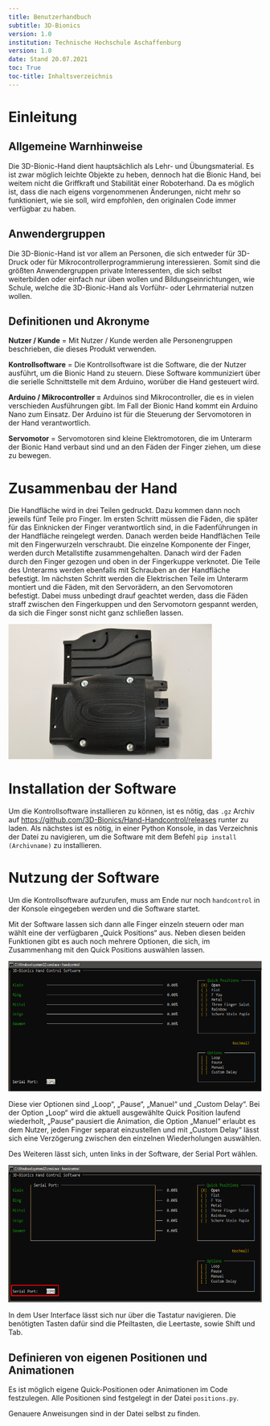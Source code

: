 ```yaml
---
title: Benutzerhandbuch
subtitle: 3D-Bionics
version: 1.0
institution: Technische Hochschule Aschaffenburg
version: 1.0
date: Stand 20.07.2021
toc: True
toc-title: Inhaltsverzeichnis
---
```


#  Einleitung

## Allgemeine Warnhinweise

Die 3D-Bionic-Hand dient hauptsächlich als Lehr- und Übungsmaterial. Es ist zwar möglich leichte Objekte zu heben, dennoch hat die Bionic Hand, bei weitem nicht die Griffkraft und Stabilität einer Roboterhand. Da es möglich ist, dass die nach eigens vorgenommenen Änderungen, nicht mehr so funktioniert, wie sie soll, wird empfohlen, den originalen Code immer verfügbar zu haben.

## Anwendergruppen

Die 3D-Bionic-Hand ist vor allem an Personen, die sich entweder für 3D-Druck oder für Mikrocontrollerprogrammierung interessieren. Somit sind die größten Anwendergruppen private Interessenten, die sich selbst weiterbilden oder einfach nur üben wollen und Bildungseinrichtungen, wie Schule, welche die 3D-Bionic-Hand als Vorführ- oder Lehrmaterial nutzen wollen.

## Definitionen und Akronyme

**Nutzer / Kunde** = Mit Nutzer / Kunde werden alle Personengruppen beschrieben, die dieses Produkt verwenden.

**Kontrollsoftware** = Die Kontrollsoftware ist die Software, die der Nutzer ausführt, um die Bionic Hand zu steuern. Diese Software kommuniziert über die serielle Schnittstelle mit dem Arduino, worüber die Hand gesteuert wird.

**Arduino / Mikrocontroller =** Arduinos sind Mikrocontroller, die es in vielen verschieden Ausführungen gibt. Im Fall der Bionic Hand kommt ein Arduino Nano zum Einsatz. Der Arduino ist für die Steuerung der Servomotoren in der Hand verantwortlich.

**Servomotor** = Servomotoren sind kleine Elektromotoren, die im Unterarm der Bionic Hand verbaut sind und an den Fäden der Finger ziehen, um diese zu bewegen.

#  Zusammenbau der Hand

Die Handfläche wird in drei Teilen gedruckt. Dazu kommen dann noch jeweils fünf Teile pro Finger. Im ersten Schritt müssen die Fäden, die später für das Einknicken der Finger verantwortlich sind, in die Fadenführungen in der Handfläche reingelegt werden. Danach werden beide Handflächen Teile mit den Fingerwurzeln verschraubt. Die einzelne Komponente der Finger, werden durch Metallstifte zusammengehalten. Danach wird der Faden durch den Finger gezogen und oben in der Fingerkuppe verknotet. Die Teile des Unterarms werden ebenfalls mit Schrauben an der Handfläche befestigt. Im nächsten Schritt werden die Elektrischen Teile im Unterarm montiert und die Fäden, mit den Servorädern, an den Servomotoren befestigt. Dabei muss unbedingt drauf geachtet werden, dass die Fäden straff zwischen den Fingerkuppen und den Servomotorn gespannt werden, da sich die Finger sonst nicht ganz schließen lassen.



<img src="images/media/image1.jpeg" style="width: 6.29167in; height: 4.17708in; zoom: 67%;" />

#  Installation der Software

Um die Kontrollsoftware installieren zu können, ist es nötig, das `.gz` Archiv auf <https://github.com/3D-Bionics/Hand-Handcontrol/releases> runter zu laden. Als nächstes ist es nötig, in einer Python Konsole, in das Verzeichnis der Datei zu navigieren, um die Software mit dem Befehl `pip install (Archivname)` zu installieren.

#  Nutzung der Software

Um die Kontrollsoftware aufzurufen, muss am Ende nur noch `handcontrol` in der Konsole eingegeben werden und die Software startet.

Mit der Software lassen sich dann alle Finger einzeln steuern oder man wählt eine der verfügbaren „Quick Positions“ aus. Neben diesen beiden Funktionen gibt es auch noch mehrere Optionen, die sich, im Zusammenhang mit den Quick Positions auswählen lassen.



<img src="images/media/image2.png" style="width:6in;height:2.70199in" />



Diese vier Optionen sind „Loop“, „Pause“, „Manuel“ und „Custom Delay“. Bei der Option „Loop“ wird die aktuell ausgewählte Quick Position laufend wiederholt, „Pause“ pausiert die Animation, die Option „Manuel“ erlaubt es dem Nutzer, jeden Finger separat einzustellen und mit „Custom Delay“ lässt sich eine Verzögerung zwischen den einzelnen Wiederholungen auswählen.

Des Weiteren lässt sich, unten links in der Software, der Serial Port wählen.



<img src="images/media/image3.png" style="width:6.29167in;height:2.84375in" />



In dem User Interface lässt sich nur über die Tastatur navigieren. Die benötigten Tasten dafür sind die Pfeiltasten, die Leertaste, sowie Shift und Tab.

## Definieren von eigenen Positionen und Animationen

Es ist möglich eigene Quick-Positionen oder Animationen im Code festzulegen. Alle Positionen sind festgelegt in der Datei `positions.py`.

Genauere Anweisungen sind in der Datei selbst zu finden.
